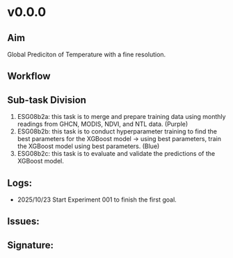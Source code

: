# v0.0.0

## Aim
Global Prediciton of Temperature with a fine resolution.

## Workflow


## Sub-task Division
1. ESG08b2a: this task is to merge and prepare training data using monthly readings from GHCN, MODIS, NDVI, and NTL data. (Purple)
2. ESG08b2b: this task is to conduct hyperparameter training to find the best parameters for the XGBoost model -> using best parameters, train the XGBoost model using best parameters. (Blue)
3. ESG08b2c: this task is to evaluate and validate the predictions of the XGBoost model. 

## Logs:
- 2025/10/23
Start Experiment 001 to finish the first goal.
## Issues:

## Signature: